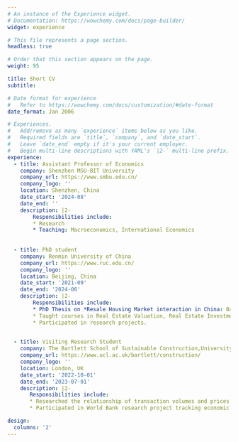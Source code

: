 ```yaml
---
# An instance of the Experience widget.
# Documentation: https://wowchemy.com/docs/page-builder/
widget: experience

# This file represents a page section.
headless: true

# Order that this section appears on the page.
weight: 95

title: Short CV
subtitle:

# Date format for experience
#   Refer to https://wowchemy.com/docs/customization/#date-format
date_format: Jan 2006

# Experiences.
#   Add/remove as many `experience` items below as you like.
#   Required fields are `title`, `company`, and `date_start`.
#   Leave `date_end` empty if it's your current employer.
#   Begin multi-line descriptions with YAML's `|2-` multi-line prefix.
experience:
  - title: Assistant Professor of Economics
    company: Shenzhen MSU-BIT University
    company_url: https://www.smbu.edu.cn/
    company_logo: ''
    location: Shenzhen, China
    date_start: '2024-08'
    date_end: ''
    description: |2-
        Responsibilities include:
        * Research
        * Teaching: Macroeconomics, International Economics
        
  
  - title: PhD student 
    company: Renmin University of China
    company_url: https://www.ruc.edu.cn/
    company_logo: ''
    location: Beijing, China
    date_start: '2021-09'
    date_end: '2024-06'
    description: |2-
        Responsibilities include:
        * PhD Thesis on *Resale Housing Market interaction in China: Based on the Perspective of Regular Housing and Judicial Auction Housing*. 
        * Taught courses in Real Estate Valuation, Real Estate Investment Analysis.
        * Participated in research projects.
       

  - title: Visiting Research Student
    company: The Bartlett School of Sustainable Construction,University College London
    company_url: https://www.ucl.ac.uk/bartlett/construction/
    company_logo: ''
    location: London, UK
    date_start: '2022-10-01'
    date_end: '2023-07-01'
    description: |2-
       Responsibilities include:
       * Researched the relationship of transaction volumes and prices in UK housing market.
       * Participated in World Bank research project tracking economic activity in Ukraine.  

design:
  columns: '2'
---
```

